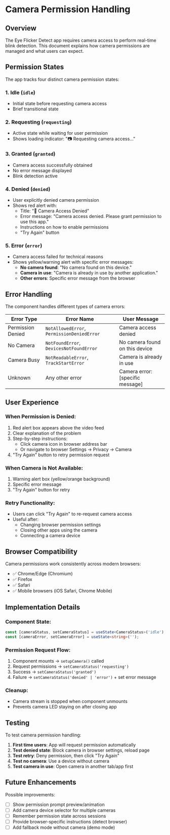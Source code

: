 # Camera Permission Handling

## Overview
The Eye Flicker Detect app requires camera access to perform real-time blink detection. This document explains how camera permissions are managed and what users can expect.

## Permission States

The app tracks four distinct camera permission states:

### 1. **Idle** (`idle`)
- Initial state before requesting camera access
- Brief transitional state

### 2. **Requesting** (`requesting`)
- Active state while waiting for user permission
- Shows loading indicator: "📷 Requesting camera access..."

### 3. **Granted** (`granted`)
- Camera access successfully obtained
- No error message displayed
- Blink detection active

### 4. **Denied** (`denied`)
- User explicitly denied camera permission
- Shows red alert with:
  - Title: "🚫 Camera Access Denied"
  - Error message: "Camera access denied. Please grant permission to use this app."
  - Instructions on how to enable permissions
  - "Try Again" button

### 5. **Error** (`error`)
- Camera access failed for technical reasons
- Shows yellow/warning alert with specific error messages:
  - **No camera found**: "No camera found on this device."
  - **Camera in use**: "Camera is already in use by another application."
  - **Other errors**: Specific error message from the browser

## Error Handling

The component handles different types of camera errors:

| Error Type | Error Name | User Message |
|-----------|------------|--------------|
| Permission Denied | `NotAllowedError`, `PermissionDeniedError` | Camera access denied |
| No Camera | `NotFoundError`, `DevicesNotFoundError` | No camera found on this device |
| Camera Busy | `NotReadableError`, `TrackStartError` | Camera is already in use |
| Unknown | Any other error | Camera error: [specific message] |

## User Experience

### When Permission is Denied:
1. Red alert box appears above the video feed
2. Clear explanation of the problem
3. Step-by-step instructions:
   - Click camera icon in browser address bar
   - Or navigate to browser Settings → Privacy → Camera
4. "Try Again" button to retry permission request

### When Camera is Not Available:
1. Warning alert box (yellow/orange background)
2. Specific error message
3. "Try Again" button for retry

### Retry Functionality:
- Users can click "Try Again" to re-request camera access
- Useful after:
  - Changing browser permission settings
  - Closing other apps using the camera
  - Connecting a camera device

## Browser Compatibility

Camera permissions work consistently across modern browsers:
- ✅ Chrome/Edge (Chromium)
- ✅ Firefox
- ✅ Safari
- ✅ Mobile browsers (iOS Safari, Chrome Mobile)

## Implementation Details

### Component State:
```typescript
const [cameraStatus, setCameraStatus] = useState<CameraStatus>('idle');
const [cameraError, setCameraError] = useState<string>('');
```

### Permission Request Flow:
1. Component mounts → `setupCamera()` called
2. Request permissions → `setCameraStatus('requesting')`
3. Success → `setCameraStatus('granted')`
4. Failure → `setCameraStatus('denied' | 'error')` + set error message

### Cleanup:
- Camera stream is stopped when component unmounts
- Prevents camera LED staying on after closing app

## Testing

To test camera permission handling:

1. **First time users**: App will request permission automatically
2. **Test denied state**: Block camera in browser settings, reload page
3. **Test retry**: Deny permission, then click "Try Again"
4. **Test no camera**: Use a device without camera
5. **Test camera in use**: Open camera in another tab/app first

## Future Enhancements

Possible improvements:
- [ ] Show permission prompt preview/animation
- [ ] Add camera device selector for multiple cameras
- [ ] Remember permission state across sessions
- [ ] Provide browser-specific instructions (detect browser)
- [ ] Add fallback mode without camera (demo mode)
